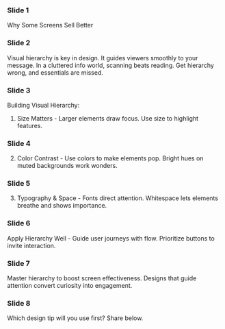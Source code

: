 ### Slide 1

Why Some Screens Sell Better

### Slide 2

Visual hierarchy is key in design. It guides viewers smoothly to your message. In a cluttered info world, scanning beats reading. Get hierarchy wrong, and essentials are missed.

### Slide 3

Building Visual Hierarchy: 
1. Size Matters - Larger elements draw focus. Use size to highlight features.

### Slide 4

2. Color Contrast - Use colors to make elements pop. Bright hues on muted backgrounds work wonders.

### Slide 5

3. Typography & Space - Fonts direct attention. Whitespace lets elements breathe and shows importance.

### Slide 6

Apply Hierarchy Well - Guide user journeys with flow. Prioritize buttons to invite interaction.

### Slide 7

Master hierarchy to boost screen effectiveness. Designs that guide attention convert curiosity into engagement.

### Slide 8

Which design tip will you use first? Share below.
